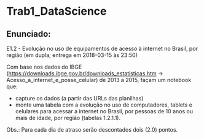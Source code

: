 # Trab1_DataScience

## Enunciado:

E1.2 - Evolução no uso de equipamentos de acesso à internet no Brasil, por região (em dupla; entrega em 2018-03-15 às 23:50)

Com base nos dados do IBGE (https://downloads.ibge.gov.br/downloads_estatisticas.htm ->  Acesso_a_internet_e_posse_celular) de 2013 a 2015, façam um notebook que:

- capture os dados (a partir das URLs das planilhas) 
- monte uma tabela com a evolução no uso de computadores, tablets e celulares para acessar a internet no Brasil, por pessoas de 10 anos ou mais de idade, por região (tabelas 1.2.1.1).

Obs.: Para cada dia de atraso serão descontados dois (2.0) pontos.